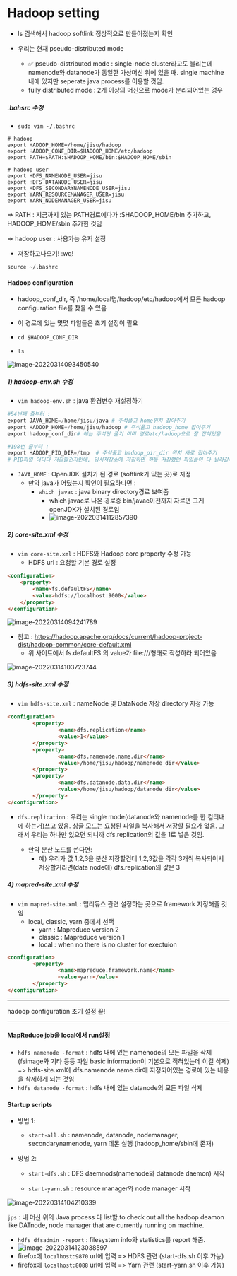 # Hadoop setting

- ls 검색해서 hadoop softlink 정상적으로 만들어졌는지 확인

- 우리는 현재 pseudo-distributed mode
  - :white_check_mark: pseudo-distributed mode : single-node cluster라고도 불리는데 namenode와 datanode가 동일한 가상머신 위에 있을 때. single machine내에 있지만 seperate java process를 이용할 것임.
  - fully distributed mode : 2개 이상의 머신으로 mode가 분리되어있는 경우

##### .bahsrc 수정

- `sudo vim ~/.bashrc`

```
# hadoop
export HADOOP_HOME=/home/jisu/hadoop
export HADOOP_CONF_DIR=$HADOOP_HOME/etc/hadoop 
export PATH=$PATH:$HADOOP_HOME/bin:$HADOOP_HOME/sbin

# hadoop user
export HDFS_NAMENODE_USER=jisu
export HDFS_DATANODE_USER=jisu
export HDFS_SECONDARYNAMENODE_USER=jisu
export YARN_RESOURCEMANAGER_USER=jisu
export YARN_NODEMANAGER_USER=jisu
```

=> PATH : 지금까지 있는 PATH경로에다가 :$HADOOP_HOME/bin 추가하고, HADOOP_HOME/sbin 추가한 것임

=> hadoop user : 사용가능 유저 설정

- 저장하고나오기! :wq!

`source ~/.bashrc`



#### Hadoop configuration

- hadoop_conf_dir, 즉 /home/local명/hadoop/etc/hadoop에서 모든 hadoop configuration file를 찾을 수 있음
- 이 경로에 있는 몇몇 파일들은 초기 설정이 필요

- `cd $HADOOP_CONF_DIR`

- `ls`

![image-20220314093450540](Images/image-20220314093450540.png)



##### 1) hadoop-env.sh 수정

- `vim hadoop-env.sh` : java 환경변수 재설정하기

```python
#54번째 줄부터 : 
export JAVA_HOME=/home/jisu/java # 주석풀고 home위치 잡아주기
export HADOOP_HOME=/home/jisu/hadoop # 주석풀고 hadoop_home 잡아주기
export hadoop_conf_dir# 얘는 주석만 풀기 이미 경로etc/hadoop으로 잘 잡혀있음

#198번 줄부터 :
export HADOOP_PID_DIR=/tmp  # 주석풀고 hadoop_pir_dir 위치 새로 잡아주기
# PID파일 어디다 저장할건지인데, 임시저장소에 저장하면 하둡 저장했던 파일들이 다 날라갈테니 바꿀것임 => $HADOOP_HOME/pids (이파일 만들어서 여기로지정해줘요)
```

- `JAVA_HOME` : OpenJDK 설치가 된 경로 (softlink가 있는 곳)로 지정
  - 만약 java가 어딨는지 확인이 필요하다면 :
    - `which javac` : java binary directory경로 보여줌
      - which javac로 나온 경로중 bin/javac이전까지 자르면 그게 openJDK가 설치된 경로임
      - ![image-20220314112857390](Images/image-20220314112857390.png)



##### 2) core-site.xml 수정

- `vim core-site.xml` : HDFS와 Hadoop core property 수정 가능
  - HDFS url : 요청할 기본 경로 설정 

```html
<configuration>
    <property>
        <name>fs.defaultFS</name>
        <value>hdfs://localhost:9000</value>
    </property>
</configuration>
```

![image-20220314094241789](Images/image-20220314094241789.png)

- 참고 : https://hadoop.apache.org/docs/current/hadoop-project-dist/hadoop-common/core-default.xml
  - 위 사이트에서 fs.defaultFS 의 value가 file:///형태로 작성하라 되어있음

![image-20220314103723744](Images/image-20220314103723744.png)



##### 3) hdfs-site.xml 수정

- `vim hdfs-site.xml` : nameNode 및 DataNode 저장 directory 지정 가능

```html
<configuration>
        <property>
                <name>dfs.replication</name>
                <value>1</value>
        </property>
        <property>
                <name>dfs.namenode.name.dir</name>
                <value>/home/jisu/hadoop/namenode_dir</value>
        </property>
        <property>
                <name>dfs.datanode.data.dir</name>
                <value>/home/jisu/hadoop/datanode_dir</value>
        </property>
</configuration>
```

- `dfs.replication` : 우리는 single mode(datanode와 namenode를 한 컴터내에 하는거)쓰고 있음. 싱글 모드는 요청된 파일을 복사해서 저장할 필요가 없음. 그래서 우리는 하나만 있으면 되니까 dfs.replication의 값을 1로 넣은 것임.

  - 만약 분산 노드를 쓴다면:
    - 예) 우리가 값 1,2,3을 분산 저장할건데 1,2,3값을 각각 3개씩 복사되어서 저장할거라면(data node에) dfs.replication의 값은 3




##### 4) mapred-site.xml 수정

- `vim mapred-site.xml` : 맵리듀스 관련 설정하는 곳으로 framework 지정해줄 것임
  - local, classic, yarn 중에서 선택
    - yarn : Mapreduce version 2
    - classic : Mapreduce version 1
    - local : when no there is no cluster for exectuion

```html
<configuration>
        <property>
                <name>mapreduce.framework.name</name>
                <value>yarn</value>
        </property>
</configuration>
```

---

hadoop configuration 초기 설정 끝!

---

#### MapReduce job을 local에서 run설정

- `hdfs namenode -format` : hdfs 내에 있는 namenode의 모든 파일을 삭제 (fsimage와 기타 등등 파일 basic information이 기본으로 적혀있는데 이걸 삭제) => hdfs-site.xml에 dfs.namenode.name.dir에 지정되어있는 경로에 있는 내용을 삭제하게 되는 것임
- `hdfs datanode -format` : hdfs 내에 있는 datanode의 모든 파일 삭제



#### Startup scripts

- 방법 1:

  - `start-all.sh` : namenode, datanode, nodemanager, secondarynamenode, yarn 데몬 실행 (hadoop_home/sbin에 존재)

- 방법 2:

  - `start-dfs.sh` : DFS daemnods(namenode와 datanode daemon) 시작

  - `start-yarn.sh` : resource manager와 node manager 시작



![image-20220314104210339](Images/image-20220314104210339.png)

`jps` : 내 머신 위의 Java process 다 list함.to check out all the hadoop deamon like DATnode, node manager that are currently running on machine.

- `hdfs dfsadmin -report` : filesystem info와 statistics를 report 해줌.
- ![image-20220314123038597](Images/image-20220314123038597.png)
- firefox에 `localhost:9870` url에 입력 => HDFS 관련 (start-dfs.sh 이후 가능)
- firefox에 `localhost:8088` url에 입력 => Yarn 관련 (start-yarn.sh 이후 가능)